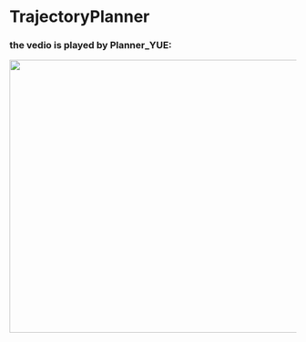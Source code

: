 # TrajectoryPlanner

### the vedio is played by Planner_YUE:

<p align="center">
  <img src="https://github.com/guochuangpeng/TrajectoryPlanner/blob/zhangyue--closed-loop-finish/closed%20loop.gif" width = "860" height = "480"/>
</p> 
